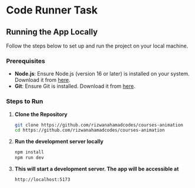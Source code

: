 # Code Runner Task

## Running the App Locally

Follow the steps below to set up and run the project on your local machine.

### Prerequisites
- **Node.js**: Ensure Node.js (version 16 or later) is installed on your system. Download it from [here](https://nodejs.org/).
- **Git**: Ensure Git is installed. Download it from [here](https://git-scm.com/).

### Steps to Run

1. **Clone the Repository**
   ```bash
   git clone https://github.com/rizwanahamadcodes/courses-animation
   cd https://github.com/rizwanahamadcodes/courses-animation
   ```

2. **Run the development server locally**
   ```bash
   npm install
   npm run dev   
   ```
3. **This will start a development server. The app will be accessible at**
   ```bash
   http://localhost:5173 
   ```

